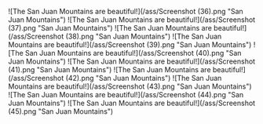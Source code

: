 ![The San Juan Mountains are beautiful!](/ass/Screenshot (36).png "San Juan Mountains")
![The San Juan Mountains are beautiful!](/ass/Screenshot (37).png "San Juan Mountains")
![The San Juan Mountains are beautiful!](/ass/Screenshot (38).png "San Juan Mountains")
![The San Juan Mountains are beautiful!](/ass/Screenshot (39).png "San Juan Mountains")
![The San Juan Mountains are beautiful!](/ass/Screenshot (40).png "San Juan Mountains")
![The San Juan Mountains are beautiful!](/ass/Screenshot (41).png "San Juan Mountains")
![The San Juan Mountains are beautiful!](/ass/Screenshot (42).png "San Juan Mountains")
![The San Juan Mountains are beautiful!](/ass/Screenshot (43).png "San Juan Mountains")
![The San Juan Mountains are beautiful!](/ass/Screenshot (44).png "San Juan Mountains")
![The San Juan Mountains are beautiful!](/ass/Screenshot (45).png "San Juan Mountains")
